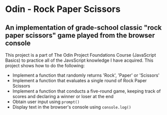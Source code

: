 # Odin - Rock Paper Scissors

## An implementation of grade-school classic "rock paper scissors" game played from the browser console

This project is a part of The Odin Project Foundations Course (JavaScript Basics) to practice all of the JavsScript knowledge I have acquired. This project shows how to do the following:
 
 * Implement a function that randomly returns 'Rock', 'Paper' or 'Scissors'
 * Implement a function that evaluates a single round of Rock Paper Scissors
 * Implement a function that conducts a five-round game, keeping track of scores and declaring a winner or loser at the end
 * Obtain user input using `prompt()`
 * Display text in the browser's console using `console.log()`
